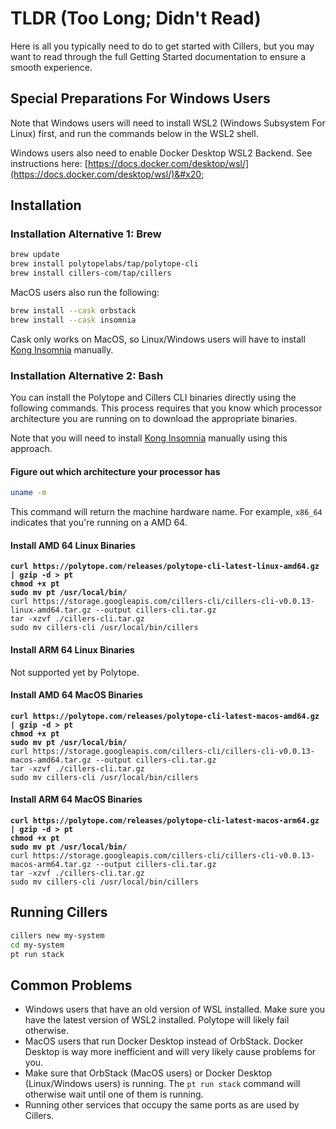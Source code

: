 # TLDR (Too Long; Didn't Read)

Here is all you typically need to do to get started with Cillers, but you may want to read through the full Getting Started documentation to ensure a smooth experience.&#x20;

## Special Preparations For Windows Users

Note that Windows users will need to install WSL2 (Windows Subsystem For Linux) first, and run the commands below in the WSL2 shell. &#x20;

Windows users also need to enable Docker Desktop WSL2 Backend. See instructions here: [https://docs.docker.com/desktop/wsl/](https://docs.docker.com/desktop/wsl/)&#x20;

## Installation&#x20;

### Installation Alternative 1: Brew

```bash
brew update
brew install polytopelabs/tap/polytope-cli
brew install cillers-com/tap/cillers
```

MacOS users also run the following:

```bash
brew install --cask orbstack
brew install --cask insomnia 
```

Cask only works on MacOS, so Linux/Windows users will have to install [Kong Insomnia](https://insomnia.rest/download) manually.

### Installation Alternative 2: Bash

You can install the Polytope and Cillers CLI binaries directly using the following commands. This process requires that you know which processor architecture you are running on to download the appropriate binaries.&#x20;

Note that you will need to install [Kong Insomnia](https://insomnia.rest/download) manually using this approach.&#x20;

#### Figure out which architecture your processor has

```bash
uname -m
```

This command will return the machine hardware name. For example, `x86_64` indicates that you're running on a AMD 64.&#x20;

#### Install AMD 64 Linux Binaries

<pre class="language-bash"><code class="lang-bash"><strong>curl https://polytope.com/releases/polytope-cli-latest-linux-amd64.gz | gzip -d > pt 
</strong><strong>chmod +x pt 
</strong><strong>sudo mv pt /usr/local/bin/
</strong>curl https://storage.googleapis.com/cillers-cli/cillers-cli-v0.0.13-linux-amd64.tar.gz --output cillers-cli.tar.gz
tar -xzvf ./cillers-cli.tar.gz
sudo mv cillers-cli /usr/local/bin/cillers
</code></pre>

#### Install ARM 64 Linux Binaries

Not supported yet by Polytope.&#x20;

#### Install AMD 64 MacOS Binaries

<pre class="language-bash"><code class="lang-bash"><strong>curl https://polytope.com/releases/polytope-cli-latest-macos-amd64.gz | gzip -d > pt 
</strong><strong>chmod +x pt 
</strong><strong>sudo mv pt /usr/local/bin/
</strong>curl https://storage.googleapis.com/cillers-cli/cillers-cli-v0.0.13-macos-amd64.tar.gz --output cillers-cli.tar.gz
tar -xzvf ./cillers-cli.tar.gz
sudo mv cillers-cli /usr/local/bin/cillers
</code></pre>

#### Install ARM 64 MacOS Binaries

<pre class="language-bash"><code class="lang-bash"><strong>curl https://polytope.com/releases/polytope-cli-latest-macos-arm64.gz | gzip -d > pt 
</strong><strong>chmod +x pt 
</strong><strong>sudo mv pt /usr/local/bin/
</strong>curl https://storage.googleapis.com/cillers-cli/cillers-cli-v0.0.13-macos-arm64.tar.gz --output cillers-cli.tar.gz
tar -xzvf ./cillers-cli.tar.gz
sudo mv cillers-cli /usr/local/bin/cillers
</code></pre>



## Running Cillers

```bash
cillers new my-system
cd my-system
pt run stack
```

## Common Problems

* Windows users that have an old version of WSL installed. Make sure you have the latest version of WSL2 installed. Polytope will likely fail otherwise.&#x20;
* MacOS users that run Docker Desktop instead of OrbStack. Docker Desktop is way more inefficient and will very likely cause problems for you.&#x20;
* Make sure that OrbStack (MacOS users) or Docker Desktop (Linux/Windows users) is running. The `pt run stack` command will otherwise wait until one of them is running.&#x20;
* Running other services that occupy the same ports as are used by Cillers.&#x20;
